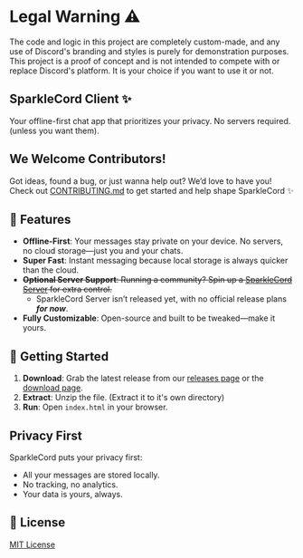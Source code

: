 # Legal Warning ⚠  
The code and logic in this project are completely custom-made, and any use of Discord's branding and styles is purely for demonstration purposes. This project is a proof of concept and is not intended to compete with or replace Discord's platform. It is your choice if you want to use it or not.  
## SparkleCord Client ✨
Your offline-first chat app that prioritizes your privacy. No servers required. (unless you want them).
## We Welcome Contributors!
Got ideas, found a bug, or just wanna help out? We’d love to have you!  
Check out [CONTRIBUTING.md](./CONTRIBUTING.md) to get started and help shape SparkleCord ✨
## 🌟 Features  
- **Offline-First**: Your messages stay private on your device. No servers, no cloud storage—just you and your chats.  
- **Super Fast**: Instant messaging because local storage is always quicker than the cloud.  
- ~~**Optional Server Support**: Running a community? Spin up a [SparkleCord Server](https://github.com/SparkleCord/SparkleCord-Server) for extra control.~~  
  - SparkleCord Server isn’t released yet, with no official release plans ***for now***.  
- **Fully Customizable**: Open-source and built to be tweaked—make it yours.
## 🚀 Getting Started  
1. **Download**: Grab the latest release from our [releases page](https://github.com/SparkleCord/SparkleCord-Client/releases) or the [download page](https://sparklecord.github.io/download).  
2. **Extract**: Unzip the file. (Extract it to it's own directory)  
3. **Run**: Open `index.html` in your browser.  
## Privacy First  
SparkleCord puts your privacy first:  
- All your messages are stored locally.  
- No tracking, no analytics.  
- Your data is yours, always.
## 📝 License  
[MIT License](LICENSE)
